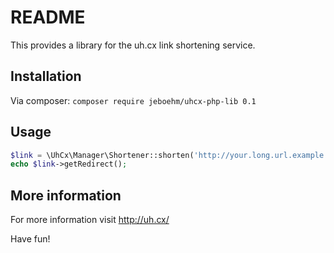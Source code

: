 # README

This provides a library for the uh.cx link shortening service.

## Installation

Via composer:
```composer require jeboehm/uhcx-php-lib 0.1```

## Usage

``` php
$link = \UhCx\Manager\Shortener::shorten('http://your.long.url.example.com/');
echo $link->getRedirect();
```

## More information

For more information visit http://uh.cx/

Have fun!
